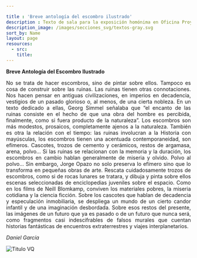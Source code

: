 ```yaml
---

title : 'Breve antología del escombro ilustrado'
description : Texto de sala para la exposición homónima en Oficina Proyectista. Buenos Aires, 2015 
description_image: /images/secciones_svg/textos-gray.svg
sort_by: Name
layout: page
resources:
  - src:
    title:
---
```

**Breve Antología del Escombro Ilustrado**  
<div style="text-align: justify;">
No se trata de hacer escombros, sino de pintar sobre ellos. Tampoco es
cosa de construir sobre las ruinas. Las ruinas tienen otras connotaciones.
Nos hacen pensar en antiguas civilizaciones, en imperios en decadencia,
vestigios de un pasado glorioso o, al menos, de una cierta nobleza. En un
texto dedicado a ellas, Georg Simmel señalaba que “el encanto de las
ruinas consiste en el hecho de que una obra del hombre es percibida,
finalmente, como si fuera producto de la naturaleza”. Los escombros son
más modestos, prosaicos, completamente ajenos a la naturaleza. También
es otra la relación con el tiempo: las ruinas involucran a la Historia con
mayúsculas, los escombros tienen una acentuada contemporaneidad, son
efímeros. Cascotes, trozos de cemento y cerámicos, restos de argamasa,
arena, polvo... Si las ruinas se relacionan con la memoria y la duración,
los escombros en cambio hablan generalmente de miseria y olvido. Polvo
al polvo...
Sin embargo, Jorge Opazo no solo preserva lo efímero sino que lo
transforma en pequeñas obras de arte. Rescata cuidadosamente trozos de
escombros, como si de rocas lunares se tratara, y dibuja y pinta sobre
ellos escenas seleccionadas de enciclopedias juveniles sobre el espacio.
Como en los films de Neill Blomkamp, conviven los materiales pobres, la
miseria cotidiana y la ciencia ficción. Sobre los cascotes que hablan de
decadencia y especulación inmobiliaria, se despliega un mundo de un
cierto candor infantil y de una imaginación desbordada. Sobre esos restos
del presente, las imágenes de un futuro que ya es pasado o de un futuro
que nunca será, como fragmentos casi indescifrables de falsos murales
que cuentan historias fantásticas de encuentros extraterrestres y viajes
interplanetarios.
</div>

*Daniel García*
<div class="centered-image">
  <img src="/images/escombro.webp" alt="Titulo VQ" />
</div>